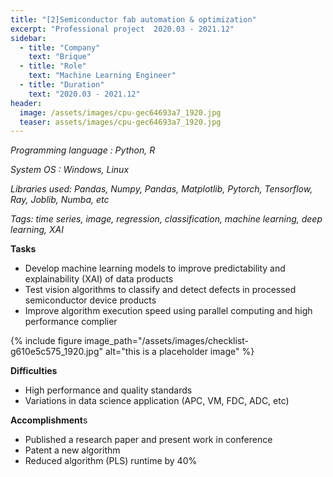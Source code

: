 ```yaml
---
title: "[2]Semiconductor fab automation & optimization"
excerpt: "Professional project  2020.03 - 2021.12"
sidebar:
  - title: "Company"
    text: "Brique"
  - title: "Role"
    text: "Machine Learning Engineer"
  - title: "Duration"
    text: "2020.03 - 2021.12"
header:
  image: /assets/images/cpu-gec64693a7_1920.jpg
  teaser: assets/images/cpu-gec64693a7_1920.jpg
---
```


*Programming language : Python, R*

*System OS : Windows, Linux*

*Libraries used: Pandas, Numpy, Pandas, Matplotlib, Pytorch, Tensorflow, Ray, Joblib, Numba, etc*

*Tags: time series, image, regression, classification, machine learning, deep learning, XAI*



**Tasks**

* Develop machine learning models to improve predictability and explainability (XAI) of data products
* Test vision algorithms to classify and detect defects in processed semiconductor device products
* Improve algorithm execution speed using parallel computing and high performance complier



{% include figure image_path="/assets/images/checklist-g610e5c575_1920.jpg" alt="this is a placeholder image" %}



**Difficulties**

- High performance and quality standards
- Variations in data science application (APC, VM, FDC, ADC, etc)



**Accomplishment**s

- Published a research paper and present work in conference
- Patent a new algorithm
- Reduced algorithm (PLS) runtime by 40%

